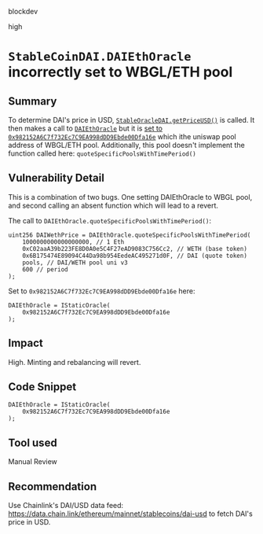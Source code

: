 blockdev

high

# `StableCoinDAI.DAIEthOracle` incorrectly set to WBGL/ETH pool

## Summary
To determine DAI's price in USD, [`StableOracleDAI.getPriceUSD()`](https://github.com/USSDofficial/ussd-contracts/blob/f44c726371f3152634bcf0a3e630802e39dec49c/contracts/oracles/StableOracleDAI.sol#L33) is called. It then makes a call to [`DAIEthOracle`](https://github.com/USSDofficial/ussd-contracts/blob/f44c726371f3152634bcf0a3e630802e39dec49c/contracts/oracles/StableOracleDAI.sol#L36) but it is [set to `0x982152A6C7f732Ec7C9EA998dDD9Ebde00Dfa16e`](https://github.com/USSDofficial/ussd-contracts/blob/f44c726371f3152634bcf0a3e630802e39dec49c/contracts/oracles/StableOracleDAI.sol#LL28C13-L28C55) which ithe uniswap pool address of WBGL/ETH pool. Additionally, this pool doesn't implement the function called here: `quoteSpecificPoolsWithTimePeriod()`

## Vulnerability Detail
This is a combination of two bugs. One setting DAIEthOracle to WBGL pool, and second calling an absent function which will lead to a revert.

The call to `DAIEthOracle.quoteSpecificPoolsWithTimePeriod()`:
```solidity
uint256 DAIWethPrice = DAIEthOracle.quoteSpecificPoolsWithTimePeriod(
    1000000000000000000, // 1 Eth
    0xC02aaA39b223FE8D0A0e5C4F27eAD9083C756Cc2, // WETH (base token)
    0x6B175474E89094C44Da98b954EedeAC495271d0F, // DAI (quote token)
    pools, // DAI/WETH pool uni v3
    600 // period
);
```

Set to `0x982152A6C7f732Ec7C9EA998dDD9Ebde00Dfa16e` here:
```solidity
DAIEthOracle = IStaticOracle(
    0x982152A6C7f732Ec7C9EA998dDD9Ebde00Dfa16e
);
```

## Impact
High. Minting and rebalancing will revert.

## Code Snippet
```solidity
DAIEthOracle = IStaticOracle(
    0x982152A6C7f732Ec7C9EA998dDD9Ebde00Dfa16e
);
```

## Tool used

Manual Review

## Recommendation
Use Chainlink's DAI/USD data feed: https://data.chain.link/ethereum/mainnet/stablecoins/dai-usd to fetch DAI's price in USD.